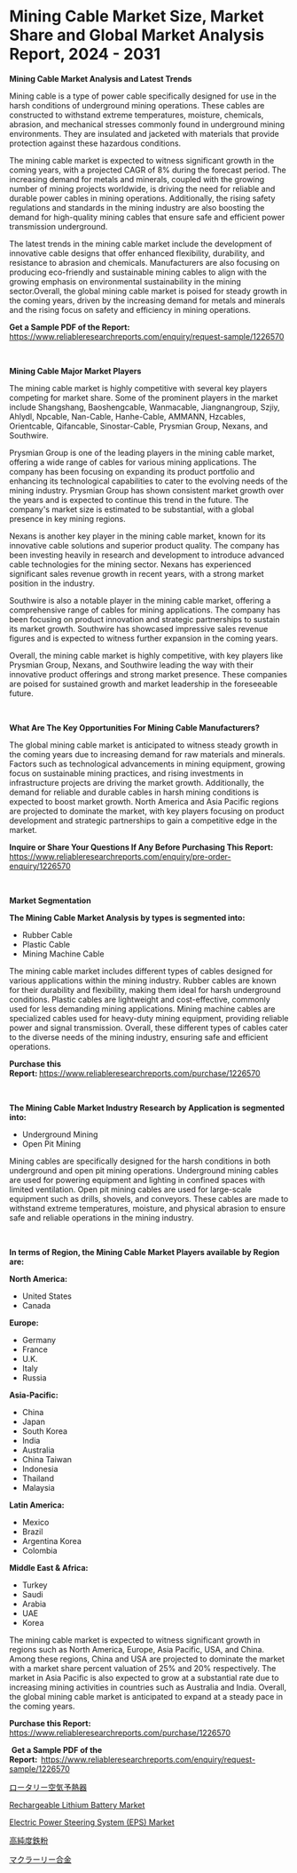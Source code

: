 <p><h1>Mining Cable Market Size, Market Share and Global Market Analysis Report, 2024 - 2031</h1></p><p><strong>Mining Cable Market Analysis and Latest Trends</strong></p>
<p><p>Mining cable is a type of power cable specifically designed for use in the harsh conditions of underground mining operations. These cables are constructed to withstand extreme temperatures, moisture, chemicals, abrasion, and mechanical stresses commonly found in underground mining environments. They are insulated and jacketed with materials that provide protection against these hazardous conditions.</p><p>The mining cable market is expected to witness significant growth in the coming years, with a projected CAGR of 8% during the forecast period. The increasing demand for metals and minerals, coupled with the growing number of mining projects worldwide, is driving the need for reliable and durable power cables in mining operations. Additionally, the rising safety regulations and standards in the mining industry are also boosting the demand for high-quality mining cables that ensure safe and efficient power transmission underground.</p><p>The latest trends in the mining cable market include the development of innovative cable designs that offer enhanced flexibility, durability, and resistance to abrasion and chemicals. Manufacturers are also focusing on producing eco-friendly and sustainable mining cables to align with the growing emphasis on environmental sustainability in the mining sector.Overall, the global mining cable market is poised for steady growth in the coming years, driven by the increasing demand for metals and minerals and the rising focus on safety and efficiency in mining operations.</p></p>
<p><strong>Get a Sample PDF of the Report:&nbsp;</strong> <a href="https://www.reliableresearchreports.com/enquiry/request-sample/1226570">https://www.reliableresearchreports.com/enquiry/request-sample/1226570</a></p>
<p>&nbsp;</p>
<p><strong>Mining Cable Major Market Players</strong></p>
<p><p>The mining cable market is highly competitive with several key players competing for market share. Some of the prominent players in the market include Shangshang, Baoshengcable, Wanmacable, Jiangnangroup, Szjiy, Ahlydl, Npcable, Nan-Cable, Hanhe-Cable, AMMANN, Hzcables, Orientcable, Qifancable, Sinostar-Cable, Prysmian Group, Nexans, and Southwire.</p><p>Prysmian Group is one of the leading players in the mining cable market, offering a wide range of cables for various mining applications. The company has been focusing on expanding its product portfolio and enhancing its technological capabilities to cater to the evolving needs of the mining industry. Prysmian Group has shown consistent market growth over the years and is expected to continue this trend in the future. The company's market size is estimated to be substantial, with a global presence in key mining regions.</p><p>Nexans is another key player in the mining cable market, known for its innovative cable solutions and superior product quality. The company has been investing heavily in research and development to introduce advanced cable technologies for the mining sector. Nexans has experienced significant sales revenue growth in recent years, with a strong market position in the industry.</p><p>Southwire is also a notable player in the mining cable market, offering a comprehensive range of cables for mining applications. The company has been focusing on product innovation and strategic partnerships to sustain its market growth. Southwire has showcased impressive sales revenue figures and is expected to witness further expansion in the coming years.</p><p>Overall, the mining cable market is highly competitive, with key players like Prysmian Group, Nexans, and Southwire leading the way with their innovative product offerings and strong market presence. These companies are poised for sustained growth and market leadership in the foreseeable future.</p></p>
<p>&nbsp;</p>
<p><strong>What Are The Key Opportunities For Mining Cable Manufacturers?</strong></p>
<p><p>The global mining cable market is anticipated to witness steady growth in the coming years due to increasing demand for raw materials and minerals. Factors such as technological advancements in mining equipment, growing focus on sustainable mining practices, and rising investments in infrastructure projects are driving the market growth. Additionally, the demand for reliable and durable cables in harsh mining conditions is expected to boost market growth. North America and Asia Pacific regions are projected to dominate the market, with key players focusing on product development and strategic partnerships to gain a competitive edge in the market.</p></p>
<p><strong>Inquire or Share Your Questions If Any Before Purchasing This Report:</strong> <a href="https://www.reliableresearchreports.com/enquiry/pre-order-enquiry/1226570">https://www.reliableresearchreports.com/enquiry/pre-order-enquiry/1226570</a></p>
<p>&nbsp;</p>
<p><strong>Market Segmentation</strong></p>
<p><strong>The Mining Cable Market Analysis by types is segmented into:</strong></p>
<p><ul><li>Rubber Cable</li><li>Plastic Cable</li><li>Mining Machine Cable</li></ul></p>
<p><p>The mining cable market includes different types of cables designed for various applications within the mining industry. Rubber cables are known for their durability and flexibility, making them ideal for harsh underground conditions. Plastic cables are lightweight and cost-effective, commonly used for less demanding mining applications. Mining machine cables are specialized cables used for heavy-duty mining equipment, providing reliable power and signal transmission. Overall, these different types of cables cater to the diverse needs of the mining industry, ensuring safe and efficient operations.</p></p>
<p><strong>Purchase this Report:&nbsp;</strong><a href="https://www.reliableresearchreports.com/purchase/1226570">https://www.reliableresearchreports.com/purchase/1226570</a></p>
<p>&nbsp;</p>
<p><strong>The Mining Cable Market Industry Research by Application is segmented into:</strong></p>
<p><ul><li>Underground Mining</li><li>Open Pit Mining</li></ul></p>
<p><p>Mining cables are specifically designed for the harsh conditions in both underground and open pit mining operations. Underground mining cables are used for powering equipment and lighting in confined spaces with limited ventilation. Open pit mining cables are used for large-scale equipment such as drills, shovels, and conveyors. These cables are made to withstand extreme temperatures, moisture, and physical abrasion to ensure safe and reliable operations in the mining industry.</p></p>
<p>&nbsp;</p>
<p><strong>In terms of Region, the Mining Cable Market Players available by Region are:</strong></p>
<p>
    <p> <strong> North America: </strong>
        <ul>
            <li>United States</li>
            <li>Canada</li>
        </ul>
        </p> 
    <p> <strong> Europe: </strong>
        <ul>
            <li>Germany</li>
            <li>France</li>
            <li>U.K.</li>
            <li>Italy</li>
            <li>Russia</li>
        </ul>
        </p> 
    <p> <strong> Asia-Pacific: </strong>
        <ul>
            <li>China</li>
            <li>Japan</li>
            <li>South Korea</li>
            <li>India</li>
            <li>Australia</li>
            <li>China Taiwan</li>
            <li>Indonesia</li>
            <li>Thailand</li>
            <li>Malaysia</li>
        </ul>
        </p> 
    <p> <strong> Latin America: </strong>
        <ul>
            <li>Mexico</li>
            <li>Brazil</li>
            <li>Argentina Korea</li>
            <li>Colombia</li>
        </ul>
        </p> 
    <p> <strong> Middle East & Africa: </strong>
        <ul>
            <li>Turkey</li>
            <li>Saudi</li>
            <li>Arabia</li>
            <li>UAE</li>
            <li>Korea</li>
        </ul>
    </p>
    </p>
<p><p>The mining cable market is expected to witness significant growth in regions such as North America, Europe, Asia Pacific, USA, and China. Among these regions, China and USA are projected to dominate the market with a market share percent valuation of 25% and 20% respectively. The market in Asia Pacific is also expected to grow at a substantial rate due to increasing mining activities in countries such as Australia and India. Overall, the global mining cable market is anticipated to expand at a steady pace in the coming years.</p></p>
<p><strong>Purchase this Report: </strong><a href="https://www.reliableresearchreports.com/purchase/1226570">https://www.reliableresearchreports.com/purchase/1226570</a></p>
<p>&nbsp;<strong>Get a Sample PDF of the Report:&nbsp;&nbsp;</strong><a href="https://www.reliableresearchreports.com/enquiry/request-sample/1226570">https://www.reliableresearchreports.com/enquiry/request-sample/1226570</a></p>
<p><strong></strong></p>
<p><p><a href="https://medium.com/@alicequigley2023/%E5%9B%9E%E8%BB%A2%E5%BC%8F%E7%A9%BA%E6%B0%97%E4%BA%88%E7%86%B1%E5%99%A8%E5%B8%82%E5%A0%B4%E8%A6%8F%E6%A8%A1%E3%81%AF-%E3%82%B0%E3%83%AD%E3%83%BC%E3%83%90%E3%83%AB%E7%94%A3%E6%A5%AD%E3%81%AB%E3%81%8A%E3%81%91%E3%82%8B%E6%9C%80%E9%81%A9%E3%81%AA%E3%83%9E%E3%83%BC%E3%82%B1%E3%83%86%E3%82%A3%E3%83%B3%E3%82%B0%E3%83%81%E3%83%A3%E3%83%B3%E3%83%8D%E3%83%AB%E3%82%92%E6%98%8E%E3%82%89%E3%81%8B%E3%81%AB%E3%81%97%E3%81%BE%E3%81%99-6d46488a3737">ロータリー空気予熱器</a></p><p><a href="https://github.com/yemakinde/Market-Research-Report-List-2/blob/main/rechargeable-lithium-battery-market.md">Rechargeable Lithium Battery Market</a></p><p><a href="https://issuu.com/reportprime-2/docs/electric-power-steering-system-eps-market-size-203">Electric Power Steering System (EPS) Market</a></p><p><a href="https://github.com/cnnriuez22368/Market-Research-Report-List-1/blob/main/788415116095.md">高純度鉄粉</a></p><p><a href="https://github.com/LeanneBruen2023/Market-Research-Report-List-1/blob/main/578269616096.md">マクラーリー合金</a></p></p>